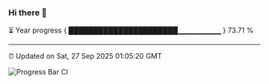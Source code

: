 ### Hi there 👋

⏳ Year progress { ██████████████████████▁▁▁▁▁▁▁▁ } 73.71 %

---

⏰ Updated on Sat, 27 Sep 2025 01:05:20 GMT

![Progress Bar CI](https://github.com/liununu/liununu/workflows/Progress%20Bar%20CI/badge.svg)
